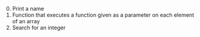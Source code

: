 0. Print a name
1. Function that executes a function given as a parameter on each element of an array
2. Search for an integer
